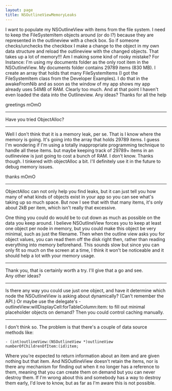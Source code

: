 ```yaml
---
layout: page
title: NSOutlineViewMemoryLeaks
---
```




I want to populate my NSOutlineView with items from the file system.  I need to keep the FileSystemItem objects around (or do I?) because they are represented in the outlineview with a check box.  So if someone checks/unchecks the checkbox I make a change to the object in my own data structure and reload the outlineview with the changed objects.
That takes up a lot of memory!!! Am I making some kind of rooky mistake?
For Instance: I'm using my documents folder as the only root item in the NSOutlineView. My documents folder contains 29789 items (830 MB). I create an array that holds that many FileSystemItems (I got the FileSystemItem class from the Developer Examples).  I do that in the awakeFromNib and as soon as the window of my app shows my app already uses 54MB of RAM.  Clearly too much.  And at that point I haven't even loaded the data into the Outlineview.  Any ideas?  Thanks for all the help

greetings mOmO

----
Have you tried ObjectAlloc?

----
Well I don't think that it is a memory leak, per se.  That is I know where the memory is going.  It's going into the array that holds 29789 items.  I guess I'm wondering if I'm using a totally inappropriate programming technique to handle all these items.  but maybe keeping track of 29789+ items in an outlineview is just going to cost a bunch of RAM.  I don't know.  Thanks though.  I tinkered with objectAlloc a bit.  I'll definitely use it in the future to debug memory issues.

thanks mOmO

----
ObjectAlloc can not only help you find leaks, but it can just tell you how many of what kinds of objects exist in your app so you can see what's taking up so much space. But now I see that with that many items, it's only about 2kB per item, which isn't really that excessive.

One thing you could do would be to cut down as much as possible on the data you keep around. I believe NSOutlineView forces you to keep at least one object per node in memory, but you could make this object be very minimal, such as just the filename. Then when the outline view asks you for object values, you can read them off the disk right then, rather than reading everything into memory beforehand. This sounds slow but since you can only fit so much on the screen at a time, I think it won't be noticeable and it should help a lot with your memory usage.

----
Thank you, that is certainly worth a try.  I'll give that a go and see.  
Any other ideas?

----
Is there any way you could use just one object, and have it determine which node the NSOutlineView is asking about dynamically? (Can't remember the API.) Or maybe use the delegate's     -outlineView:willDisplayCell:forTableColumn:item: to fill out minimal placeholder objects on demand? Then you could control caching manually.

----
I don't think so. The problem is that there's a couple of data source methods like:

    - (int)outlineView:(NSOutlineView *)outlineView numberOfChildrenOfItem:(id)item;

Where you're expected to return information about an item and are given nothing but that item. And NSOutlineView doesn't retain the items, nor is there any mechanism for finding out when it no longer has a reference to them, meaning that you can create them on demand but you can never destroy them. If I'm wrong about this and somebody has a way to destroy them early, I'd love to know, but as far as I'm aware this is not possible.

